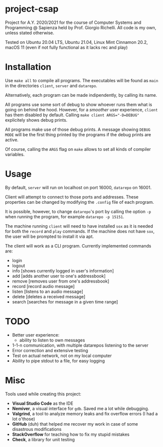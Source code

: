 # project-csap
Project for A.Y. 2020/2021 for the course of Computer Systems and Programming @ Sapienza held by Prof. Giorgio Richelli.
All code is my own, unless stated otherwise.

Tested on Ubuntu 20.04 LTS, Ubuntu 21.04, Linux Mint Cinnamon 20.2, macOS 11 (even if not fully functional as it lacks rec and play)


# Installation
Use `make all` to compile all programs.
The executables will be found as `main` in the directories `client`, `server` and `datarepo`.

Alternatively, each program can be made indipendently, by calling its name.

All programs use some sort of debug to show whoever runs them what is going on behind the hood. However, for a _smoother_ user experience, `client` has them disabled by default.
Calling `make client ARGS="-D=DEBUG"` explicitely shows debug prints.

All programs make use of those debug prints. A message showing `DEBUG MODE` will be the first thing printed by the programs if the debug prints are active.

Of course, calling the `ARGS` flag on `make` allows to set all kinds of compiler variables.


# Usage
By default, `server` will run on localhost on port 16000, `datarepo` on 16001.

Client will attempt to connect to those ports and addresses.
These properties can be changed by modifying the `.config` file of each program.

It is possible, however, to change `datarepo`'s port by calling the option `-p` when running the program, for example `datarepo -p 15151`.

The machine running `client` will need to have installed `sox` as it is needed for both the `record` and `play` commands. 
If the machine does not have `sox`, the user will be prompted to install it via apt.

The client will work as a CLI program.
Currently implemented commands are:
- login
- logout
- info [shows currently logged in user's information]
- add [adds another user to one's addressbook]
- remove [removes user from one's addressbook]
- record [record audio message]
- listen [listens to an audio message]
- delete [deletes a received message]
- search [searches for message in a given time range]

# TODO
- Better user experience:
	- ability to listen to own messages
- 1-1-n communication, with multiple datarepos listening to the server
- Error correction and extensive testing
- Test on actual network, not on my local computer
- Ability to pipe stdout to a file, for easy logging

# Misc
Tools used while creating this project:
- **Visual Studio Code** as the IDE
- **Nemiver**, a visual interface for `gdb`. Saved me a lot while debugging.
- **Valgrind**, a tool to analyze memory leaks and fix overflow errors (I had a lot o'those)
- **GitHub** (duh) that helped me recover my work in case of some disastrous modifications
- **StackOverflow** for teaching how to fix my stupid mistakes
- **Check**, a library for unit testing
